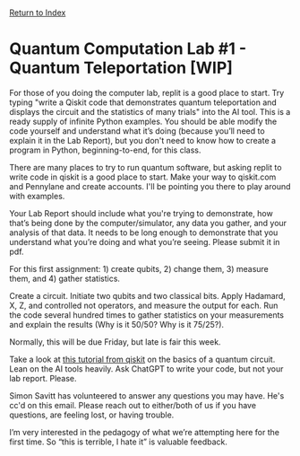 \
[Return to Index](index.md)
# Quantum Computation Lab #1 - Quantum Teleportation [WIP]


For those of you doing the computer lab, replit is a good place to start.  Try typing "write a Qiskit code that demonstrates quantum teleportation and displays the circuit and the statistics of many trials" into the AI tool.  This is a ready supply of infinite Python examples.  You should be able modify the code yourself and understand what it’s doing (because you’ll need to explain it in the Lab Report), but you don't need to know how to create a program in Python, beginning-to-end, for this class.

There are many places to try to run quantum software, but asking replit to write code in qiskit is a good place to start.  Make your way to qiskit.com and Pennylane and create accounts.  I'll be pointing you there to play around with examples.

Your Lab Report should include what you're trying to demonstrate, how that’s being done by the computer/simulator, any data you gather, and your analysis of that data.  It needs to be long enough to demonstrate that you understand what you’re doing and what you’re seeing.  Please submit it in pdf.

For this first assignment: 1) create qubits, 2) change them, 3) measure them, and 4) gather statistics.

Create a circuit.
Initiate two qubits and two classical bits.
Apply Hadamard, X, Z, and controlled not operators, and measure the output for each.  Run the code several hundred times to gather statistics on your measurements and explain the results (Why is it 50/50?  Why is it 75/25?).

Normally, this will be due Friday, but late is fair this week.

Take a look at [this tutorial from qiskit](https://learning.quantum.ibm.com/course/basics-of-quantum-information/quantum-circuits) on the basics of a quantum circuit.  Lean on the AI tools heavily.  Ask ChatGPT to write your code, but not your lab report.  Please.

Simon Savitt has volunteered to answer any questions you may have.  He's cc'd on this email.  Please reach out to either/both of us if you have questions, are feeling lost, or having trouble.

I’m very interested in the pedagogy of what we’re attempting here for the first time.  So “this is terrible, I hate it” is valuable feedback.

